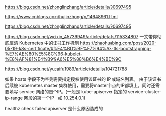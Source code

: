 https://blog.csdn.net/zhonglinzhang/article/details/90697495

https://www.cnblogs.com/hujinzhong/p/14648961.html

https://blog.csdn.net/zhonglinzhang/article/details/90697495

https://blog.csdn.net/weixin_45739949/article/details/115334807
一文带你彻底厘清 Kubernetes 中的证书工作机制
https://zhaohuabing.com/post/2020-05-19-k8s-certificate/#%E4%BD%BF%E7%94%A8-tls-bootstrapping-%E7%AE%80%E5%8C%96-kubelet-%E8%AF%81%E4%B9%A6%E5%88%B6%E4%BD%9C

https://blog.csdn.net/yucaifu1989/article/details/104721788

如果 hosts 字段不为空则需要指定授权使用该证书的 IP 或域名列表。
由于该证书后续被 kubernetes master 集群使用，需要将master节点的IP都填上，同时还需要填写 service 网络的首个IP。(一般是 kube-apiserver 指定的 service-cluster-ip-range 网段的第一个IP，如 10.254.0.1)

healthz check failed apiserver 是什么原因造成的
